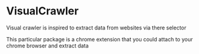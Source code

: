 # VisualCrawler

Visual crawler is inspired to extract data from websites via there selector

This particular package is a chrome extension that you could attach to your chrome browser and extract data
